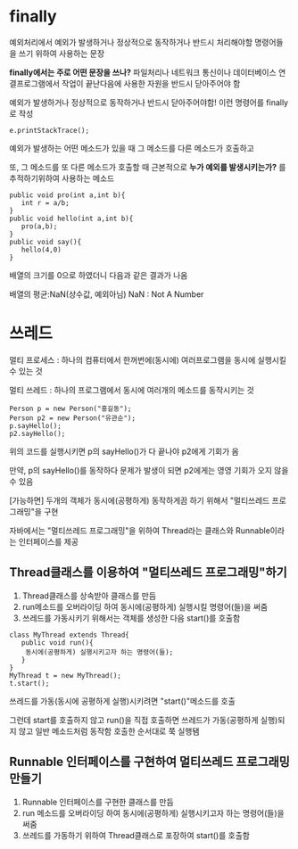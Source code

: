 # finally
예외처리에서 예외가 발생하거나 정상적으로 동작하거나 반드시 처리해야할 명령어들을 쓰기 위하여 사용하는 문장

**finally에서는 주로 어떤 문장을 쓰나?**
파일처리나 네트워크 통신이나 데이터베이스 연결프로그램에서 작업이 끝난다음에 사용한 자원을 반드시 닫아주어야 함

예외가 발생하거나 정상적으로 동작하거나 반드시 닫아주어야함! 이런 명령어를 finally로 작성

`e.printStackTrace();`

예외가 발생하는 어떤 메소드가 있을 때 그 메소드를 다른 메소드가 호출하고

또, 그 메소드를 또 다른 메소드가 호출할 때 근본적으로 **누가 예외를 발생시키는가?** 를 추적하기위하여 사용하는 메소드
```
public void pro(int a,int b){
   int r = a/b;
}
public void hello(int a,int b){
   pro(a,b);
}
public void say(){
   hello(4,0)
}
```
배열의 크기를 0으로 하였더니 다음과 같은 결과가 나옴

배열의 평균:NaN(상수값, 예외아님)
NaN : Not A Number

# 쓰레드
멀티 프로세스 : 하나의 컴퓨터에서 한꺼번에(동시에) 여러프로그램을 동시에 실행시킬 수 있는 것

멀티 쓰레드 : 하나의 프로그램에서 동시에 여러개의 메소드를 동작시키는 것
```
Person p = new Person("홍길동");
Person p2 = new Person("유관순");
p.sayHello();
p2.sayHello();
```
위의 코드를 실행시키면 p의 sayHello()가 다 끝나야 p2에게 기회가 옴

만약, p의 sayHello()를 동작하다 문제가 발생이 되면 p2에게는 영영 기회가 오지 않을 수 있음

[가능하면] 두개의 객체가 동시에(공평하게) 동작하게끔 하기 위해서 "멀티쓰레드 프로그래밍"을 구현

자바에서는 "멀티쓰레드 프로그래밍"을 위하여 Thread라는 클래스와 Runnable이라는 인터페이스를 제공

## Thread클래스를 이용하여 "멀티쓰레드 프로그래밍"하기
1. Thread클래스를 상속받아 클래스를 만듬
2. run메소드를 오버라이딩 하여 동시에(공평하게) 실행시킬 명령어(들)을 써줌
3. 쓰레드를 가동시키기 위해서는 객체를 생성한 다음 start()를 호출함
```
class MyThread extends Thread{
   public void run(){
   	동시에(공평하게) 실행시키고자 하는 명령어(들);
   }
}
MyThread t = new MyThread();
t.start();
```
쓰레드를 가동(동시에 공평하게 실행)시키려면 "start()"메소드를 호출

그런데 start를 호출하지 않고 run()을 직접 호출하면 쓰레드가 가동(공평하게 실행)되지 않고 일반 메소드처럼 동작함 호출한 순서대로 쭉 실행됌

## Runnable 인터페이스를 구현하여 멀티쓰레드 프로그래밍 만들기

1. Runnable 인터페이스를 구현한 클래스를 만듬 
2. run 메소드를 오버라이딩 하여 동시에(공평하게) 실행시키고자 하는 명령어(들)을 써줌 
3. 쓰레드를 가동하기 위하여 Thread클래스로 포장하여 start()를 호출함
